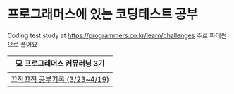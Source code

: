 # 프로그래머스에 있는 코딩테스트 공부

Coding test study at https://programmers.co.kr/learn/challenges
주로 파이썬으로 풀어요

|💻 프로그래머스 커뮤러닝 3기|
|------|
|[끄적끄적 공부기록 (3/23~4/19)](https://github.com/heewoneha/programmersStudy/blob/master/comuLearning/index.md)|